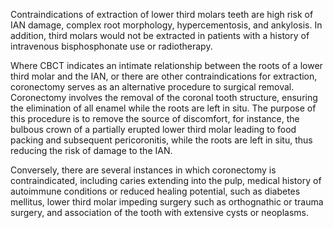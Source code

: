 Contraindications of extraction of lower third molars teeth are high risk of IAN damage, complex root morphology, hypercementosis, and ankylosis. In addition, third molars would not be extracted in patients with a history of intravenous bisphosphonate use or radiotherapy.

Where CBCT indicates an intimate relationship between the roots of a lower third molar and the IAN, or there are other contraindications for extraction, coronectomy serves as an alternative procedure to surgical removal. Coronectomy involves the removal of the coronal tooth structure, ensuring the elimination of all enamel while the roots are left in situ. The purpose of this procedure is to remove the source of discomfort, for instance, the bulbous crown of a partially erupted lower third molar leading to food packing and subsequent pericoronitis, while the roots are left in situ, thus reducing the risk of damage to the IAN.

Conversely, there are several instances in which coronectomy is contraindicated, including caries extending into the pulp, medical history of autoimmune conditions or reduced healing potential, such as diabetes mellitus, lower third molar impeding surgery such as orthognathic or trauma surgery, and association of the tooth with extensive cysts or neoplasms.